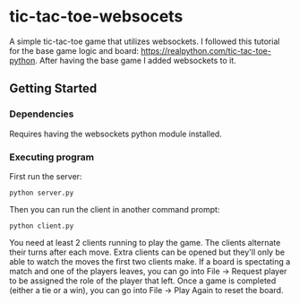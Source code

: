 # tic-tac-toe-websocets
A simple tic-tac-toe game that utilizes websockets. I followed this tutorial for the base game logic and board: https://realpython.com/tic-tac-toe-python. 
After having the base game I added websockets to it.

## Getting Started
### Dependencies
Requires having the websockets python module installed.
### Executing program
First run the server:
```
python server.py
```
Then you can run the client in another command prompt:
```
python client.py
```
You need at least 2 clients running to play the game. The clients alternate their turns after each move.
Extra clients can be opened but they'll only be able to watch the moves the first two clients make.
If a board is spectating a match and one of the players leaves, you can go into File -> Request player to be
assigned the role of the player that left.
Once a game is completed (either a tie or a win), you can go into File -> Play Again to reset the board.
